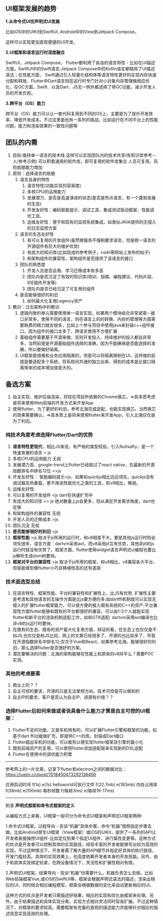 
## UI框架发展的趋势

**1.从命令式UI往声明式UI发展**

比如iOS中的UIKit到SwiftUI, Android中的View到Jetpack Compose。

这样可以实现更加直观便捷的UI开发。

**2.UI框架和语言运行时深度融合**

SwiftUI，Jetpack Compose， Flutter都利用了各自的语言特性 - 比如在UI描述方面，SwiftUI中的Swift语言,Jetpack Compose中的Kotlin语言都精简了UI描述语法；在性能方面， Swift通过引入轻量化结构体等语言特性更好的实现内存快速分配和释放，Flutter中Dart语言则在运行时专门针对小对象内存管理做相应优化，在GC方面，Swift、以及Dart、JS无一例外都选择了带GC功能，减少开发人员的开发负担。

**3.跨平台（OS）能力**

跨平台（OS）能力可以让一套代码复用到不同的OS上，主要是为了提升开发效率，降低开发成本。不过这里面也有一系列的挑战，比如运行在不同平台上的性能问题，能力和渲染效果的一致性问题等

## 团队的内需

1. 目标:维持单一语言的技术栈
   这样可以实现团队内的技术共享(有知识库参考--人/参考示例)
   可以积累通用的软件库，即可复用的软件库集合
   人员可复用，风险抵御能力增加
2. 原则：选择语言的依据
   1. 语言自身的特性
      1. 语言特性(功能实现的容易度)
      2. 多核CPU的运用能力
      3. 发展潜力、是否是高速演进的状态(是否是热点语言，有一个蓬勃发展的生态)
      4. 开发友好性：编码智能提示、调试工具、集成测试驱动框架、性能调优工具、
      5. 运维友好性：便于和现有的监控系统集成，如类似JAVA提供的无侵入的日志监控方案
   2. 语言的生态友好性
      1. 有可以复用的开发组件(虽然微服务不强制要求语言，但是统一语言的开源组件有巨大的维护优势)
      2. 有庞大的知识库(比如现成的参考例子，csdn等网站上发布的帖子)
      3. 和架构组件的兼容性，架构组件是否提供了该语言的接口
   3. 团队的熟悉度
      1. 开发人员是否会用、学习迁移成本有多高
      2. 团队内是否沉淀了有效的知识库(培训、指南、编程建议、代码片段、IDE插件开发等)
      3. 团队内是否已经沉淀了可复用的组件
   4. 是否能够很好的利旧
      1. 如何最大化复用Legency资产
3. 教训：过去架构中的教训
   1. 逻辑内聚的单元需要使用单一语言实现，如果两个模块结合非常紧密--接口非常多，使用不同的语言，则在语言上的的转换、内存的管理等方面需要耗费的精力就会很多，比如上个参与项目中使用java来封装c++组件接口，因为组件的接口太多了，跨语言使用不方便扩展
   2. 基础组件需要基于开源来做，否则开发投入、持续维护的投入都会非常多，当然前提是开源基础组件选择的准确，因为不能确保是否能选择的准确，所以要做好隔离。
   3. UI框架是很难和业务应用隔离的，但是可以将隔离限制在UI，这样做的前提是要适配多个系统，将系统间共通的独立出来、得到的成本是比接口隔离带来的成本增加值是大的。

## 备选方案

1. 自主实现、维护后端渲染，将现在项目所依赖的Chrome换芯，=>其本质考虑是将来使用Web前端的开发方式来开发App
2. 使用flutter，为了更好的利旧，参考北海完成适配，也能实现换芯。当然换芯的效果需要确认，=>其本质上是将来使用flutter来开发App，引入北海仅仅是为了利旧。 


### 纯技术角度考虑选择Flutter/Dart的优势

   1. **语言特性更现代**，相比JS来说，有严格的类型校验，引入Nullsafty，是一个快速发展的语言  > js
   2. 多核CPU的运用能力  无视
   3. 发展潜力高、google-trend上flutter已经超过了react native，在最新的开源指数排名中排名12位 <>js
   4. 开发友好性： 智能编码提示>js，如果和quickjs相比远远领先，quickjs没有调试器及热重载，更不用说性能优化之类的工具，和v8相比，略弱。
   5. 运维友好性: 
   6. 可以复用的开发组件  <js  dart在快速扩充中
   7. 有庞大的知识库     <> js 绝对数量上js会更多，但从满足开发需求角度，dart也足够  
   8. 和架构组件的兼容性    无视
   9. 开发人员的迁移成本  >js
   10. 团队沉淀  无视
   11. **是否能够很好的利旧** <js
   12. **框架性能**  >js  取决于js所用的运行时，和v8相差不大，要是其他js运行时则会领先很多，语言方面：dartvm采用aot，而v8采用jit互有优势，其他非jit的js运行时就没有优势了。框架方面，flutter使用widget语言声明式ui编程也要比js解析生成dom树要快。
   13. **框架对平台的兼容性** >js 取决于js所用的框架，和v8相比，v8兼容各大平台，但是能做到像flutter小巧且移植性高的还有差距


### 技术面选型总结
1. 在语言特性、框架性能、平台的兼容性和扩展性上，比JS有优势.  扩展性主要是考虑和其他语言的互操作方面是比js要方便的多,如dartffi机制就可以实现无侵入的扩展flutter框架能力，可以很方便的接入既有系统的C++的资产;平台兼容性方面flutter能够和既有的平台都很好的兼容，可以由1-2个人就能实现flutter和新平台的渲染机制适配工作，如和GTK适配; dartvm采用aot编译也比非v8的js运行时要快。
2. 在既有的生态、既有的资产最大化复用方面，辩证的看，在生态上也仅仅是不如JS,也仅仅是和JS比较，网上的文章已经很多了，开源的也比较多了，毕竟在开源指数排名中排名12,仅次于Vue和React。如果参考北海，能够很好的利旧，那么选择flutter是否很好的方案。
3. 潜在要解决的问题：北海的架构能够在性能上和原来的v8持平么？需要POC实测。

### 其他的考虑要素
   1. 商业上的？？
   2. 自主可控的要求，开源的只是无法掌控方向，技术可控是可以做到的
   3. 自主IP的要求，客户是否认为自主IP、闭源有价值？？


### 选择Flutter后如何来做或者说具备什么能力才算是自主可控的UI框架：
   1. Flutter不足的功能，又是车机特有的，可以扩展Flutter引擎和框架的功能，如基于dart ffi功能做扩充，即提供C++的库，封装成Dart接口
   2. Flutter超出车机的功能，可以裁剪以便实现flutter框架及引擎的最小化
   3. 既有前端资产的复用，可以使用flutter添加适配层来实现新的DSL适配
   4. Flutter在使用中的调优能力积累


---
参考网上的一片文章，记录下flutter和electron之间的数据对比：
https://juejin.cn/post/7018450473292136456

应用启动时间  f(1s) e(1s)
helloworld可执行文件 f(22.7mb) e(183mb)
内存占用率    f(38mb) e(100mb)
每秒帧数      f(每帧3ms) e(每帧16-17ms)

---
附录
**声明式框架和命令式框架的定义**

从编程方式上来看，UI框架一般可分为命令式UI框架和声明式UI框架两种:

1.命令式UI框架。过程导向 - 告诉“机器”具体步骤，命令“机器”按照指定步骤去做。比如Android原生UI框架（View框架）或iOS的UIKit，提供了一系列的API让开发者直接操控UI组件-比如定位到某个指定UI组件，进行属性变更等。这种方式的优点是开发者可以控制具体的实现路径，经验丰富的开发者能够写出较为高效的实现。不过这种情况下，开发者需了解大量的API细节并指定好具体的执行路径，开发门槛较高。具体的实现效果上，也高度依赖开发者本身的开发技能。另外，由于和具体实现绑定较紧，在跨设备情况下，灵活性和扩展性相对有限。

2.声明式UI框架。结果导向 - 告诉“机器”你需要什么，机器负责怎么去做。比如Web前端框架Vue,或iOS的SwiftUI等，框架会根据声明式语法的描述，渲染出相应的UI，同时结合相应编程模型，框架会根据数据的变化来自动更新相应的UI。

这种方式的优点是开发者只需描述好结果，相应的实现和优化由框架来处理。另外，由于结果描述和具体实现分离，实现方式相对灵活同时容易扩展。不过这种情况下，对框架的要求较高，需要框架有完备的直观的描述能力并能够针对相应的描述信息实现高效的处理。




